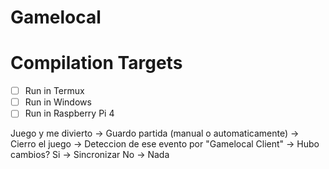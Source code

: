 # Gamelocal

# Compilation Targets

 - [ ] Run in Termux
 - [ ] Run in Windows
 - [ ] Run in Raspberry Pi 4

Juego y me divierto -> Guardo partida (manual o automaticamente) -> Cierro el juego -> 
Deteccion de ese evento por "Gamelocal Client" -> Hubo cambios?
Si -> Sincronizar
No -> Nada
                                                                                                            

